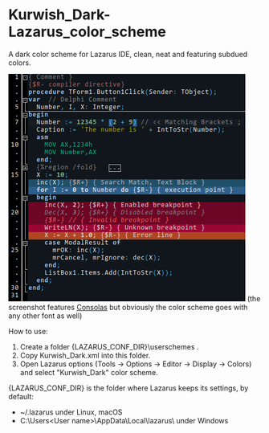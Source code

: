 # Kurwish_Dark-Lazarus_color_scheme
A dark color scheme for Lazarus IDE, clean, neat and featuring subdued colors.

![Screenshot](Screenshots/Kurwish.png)
(the screenshot features [Consolas](https://cofonts.net/consolas-font/) but obviously the color scheme goes with any other font as well)


How to use:
1. Create a folder {LAZARUS_CONF_DIR}\userschemes .
2. Copy Kurwish_Dark.xml into this folder.
3. Open Lazarus options (Tools -> Options -> Editor -> Display -> Colors) and select "Kurwish_Dark" color scheme.

{LAZARUS_CONF_DIR} is the folder where Lazarus keeps its settings, by default:
- ~/.lazarus under Linux, macOS
- C:\Users\<User name>\AppData\Local\lazarus\ under Windows
